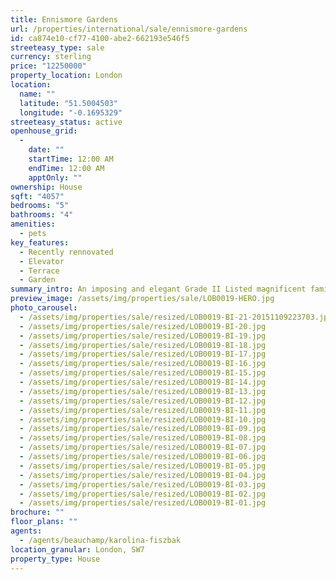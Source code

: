 ```yaml
---
title: Ennismore Gardens
url: /properties/international/sale/ennismore-gardens
id: ca874e10-cf77-4100-abe2-662193e546f5
streeteasy_type: sale
currency: sterling
price: "12250000"
property_location: London
location:
  name: ""
  latitude: "51.5004503"
  longitude: "-0.1695329"
streeteasy_status: active
openhouse_grid:
  - 
    date: ""
    startTime: 12:00 AM
    endTime: 12:00 AM
    apptOnly: ""
ownership: House
sqft: "4057"
bedrooms: "5"
bathrooms: "4"
amenities:
  - pets
key_features:
  - Recently rennovated
  - Elevator
  - Terrace
  - Garden
summary_intro: An imposing and elegant Grade II Listed magnificent family house, located very close to Hyde Park. Ennismore Gardens is located to the north of the Brompton Road and just to the south of Hyde Park and is within walking distance of all the many international amenities of the Knightsbridge area. This spectacular house forms part of a row of mid 19th century stucco fronted buildings located on the eastern side of Ennismore Gardens. Arranged over five storeys plus a basement, this stunning house benefits from superb ceiling heights, magnificent entertainment area, luxurious master suite, recently renovated bedroom suites, passenger lift, keyed access to the communal gardens and enjoys uninterrupted views from the front and the rear. The property is three windows wide having a central pediment and cast iron first and second floor ornamental balconies. There is a terrace to the first and fourth floors.
preview_image: /assets/img/properties/sale/LOB0019-HERO.jpg
photo_carousel:
  - /assets/img/properties/sale/resized/LOB0019-BI-21-20151109223703.jpg
  - /assets/img/properties/sale/resized/LOB0019-BI-20.jpg
  - /assets/img/properties/sale/resized/LOB0019-BI-19.jpg
  - /assets/img/properties/sale/resized/LOB0019-BI-18.jpg
  - /assets/img/properties/sale/resized/LOB0019-BI-17.jpg
  - /assets/img/properties/sale/resized/LOB0019-BI-16.jpg
  - /assets/img/properties/sale/resized/LOB0019-BI-15.jpg
  - /assets/img/properties/sale/resized/LOB0019-BI-14.jpg
  - /assets/img/properties/sale/resized/LOB0019-BI-13.jpg
  - /assets/img/properties/sale/resized/LOB0019-BI-12.jpg
  - /assets/img/properties/sale/resized/LOB0019-BI-11.jpg
  - /assets/img/properties/sale/resized/LOB0019-BI-10.jpg
  - /assets/img/properties/sale/resized/LOB0019-BI-09.jpg
  - /assets/img/properties/sale/resized/LOB0019-BI-08.jpg
  - /assets/img/properties/sale/resized/LOB0019-BI-07.jpg
  - /assets/img/properties/sale/resized/LOB0019-BI-06.jpg
  - /assets/img/properties/sale/resized/LOB0019-BI-05.jpg
  - /assets/img/properties/sale/resized/LOB0019-BI-04.jpg
  - /assets/img/properties/sale/resized/LOB0019-BI-03.jpg
  - /assets/img/properties/sale/resized/LOB0019-BI-02.jpg
  - /assets/img/properties/sale/resized/LOB0019-BI-01.jpg
brochure: ""
floor_plans: ""
agents:
  - /agents/beauchamp/karolina-fiszbak
location_granular: London, SW7
property_type: House
---
```

